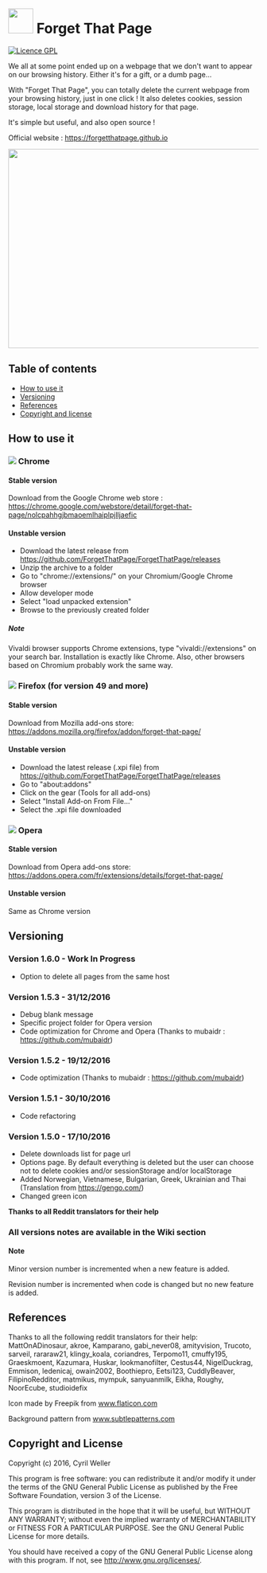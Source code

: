# <img src="chromium/img/icon/swipe64.png" width="50" height="50"/> Forget That Page  

[![Licence GPL](http://img.shields.io/badge/license-GPL-green.svg)](http://www.gnu.org/licenses/quick-guide-gplv3.fr.html)

We all at some point ended up on a webpage that we don't want to appear on our browsing history. Either it's for a gift, or a dumb page...

With "Forget That Page", you can totally delete the current webpage from your browsing history, just in one click !
It also deletes cookies, session storage, local storage and download history for that page.

It's simple but useful, and also open source !

Official website : https://forgetthatpage.github.io

<img src=".images/forget-that-page-view.png" width="640" height="400"/>

## Table of contents

* [How to use it](#how-to-use-it)
* [Versioning](#versioning)
* [References](#references)
* [Copyright and license](#copyright-and-license)

## How to use it

### <img src=".images/Chrome_icon.png" /> Chrome
#### Stable version
Download from the Google Chrome web store :
https://chrome.google.com/webstore/detail/forget-that-page/nolcpahhgjbmaoemlhaiplpjlljaefic

#### Unstable version
* Download the latest release from https://github.com/ForgetThatPage/ForgetThatPage/releases
* Unzip the archive to a folder
* Go to "chrome://extensions/" on your Chromium/Google Chrome browser
* Allow developer mode
* Select "load unpacked extension"
* Browse to the previously created folder

##### Note
Vivaldi browser supports Chrome extensions, type "vivaldi://extensions" on your search bar.
Installation is exactly like Chrome. Also, other browsers based on Chromium probably work the same way.

### <img src=".images/Firefox_icon.png" /> Firefox (for version 49 and more)
#### Stable version
Download from Mozilla add-ons store:
https://addons.mozilla.org/firefox/addon/forget-that-page/

#### Unstable version
* Download the latest release (.xpi file) from https://github.com/ForgetThatPage/ForgetThatPage/releases
* Go to "about:addons"
* Click on the gear (Tools for all add-ons)
* Select "Install Add-on From File..."
* Select the .xpi file downloaded

### <img src=".images/Opera_icon.png" /> Opera
#### Stable version
Download from Opera add-ons store:
https://addons.opera.com/fr/extensions/details/forget-that-page/

#### Unstable version
Same as Chrome version

## Versioning

### Version 1.6.0 - Work In Progress
* Option to delete all pages from the same host

### Version 1.5.3 - 31/12/2016
* Debug blank message
* Specific project folder for Opera version
* Code optimization for Chrome and Opera (Thanks to mubaidr : https://github.com/mubaidr)

### Version 1.5.2 - 19/12/2016
* Code optimization (Thanks to mubaidr : https://github.com/mubaidr)

### Version 1.5.1 - 30/10/2016
* Code refactoring

### Version 1.5.0 - 17/10/2016
* Delete downloads list for page url
* Options page. By default everything is deleted but the user can choose not to delete cookies and/or sessionStorage and/or localStorage
* Added Norwegian, Vietnamese, Bulgarian, Greek, Ukrainian and Thai (Translation from https://gengo.com/)
* Changed green icon

<b> Thanks to all Reddit translators for their help</b>

### All versions notes are available in the Wiki section

#### Note
Minor version number is incremented when a new feature is added.

Revision number is incremented when code is changed but no new feature is added.

## References
Thanks to all the following reddit translators for their help:
MattOnADinosaur, akroe, Kamparano, gabi_never08, amityvision, Trucoto,
sarveil, rararaw21, klingy_koala, coriandres, Terpomo11, cmuffy195,
Graeskmoent, Kazumara, Huskar, lookmanofilter, Cestus44, NigelDuckrag,
Emmison, ledenicaj, owain2002, Boothiepro, Eetsi123, CuddlyBeaver,
FilipinoRedditor, matmikus, mympuk, sanyuanmilk, Eikha, Roughy, NoorEcube,
studioidefix

Icon made by Freepik from www.flaticon.com

Background pattern from www.subtlepatterns.com

## Copyright and License

Copyright (c) 2016, Cyril Weller

This program is free software: you can redistribute it and/or modify
it under the terms of the GNU General Public License as published by
the Free Software Foundation, version 3 of the License.

This program is distributed in the hope that it will be useful,
but WITHOUT ANY WARRANTY; without even the implied warranty of
MERCHANTABILITY or FITNESS FOR A PARTICULAR PURPOSE.  See the
GNU General Public License for more details.

You should have received a copy of the GNU General Public License
along with this program.  If not, see <http://www.gnu.org/licenses/>.
